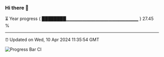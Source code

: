 ### Hi there 👋

⏳ Year progress { ████████▁▁▁▁▁▁▁▁▁▁▁▁▁▁▁▁▁▁▁▁▁▁ } 27.45 %

---

⏰ Updated on Wed, 10 Apr 2024 11:35:54 GMT

![Progress Bar CI](https://github.com/IshwaranRudhara/GIT-ACTION/workflows/Progress%20Bar%20CI/badge.svg)
